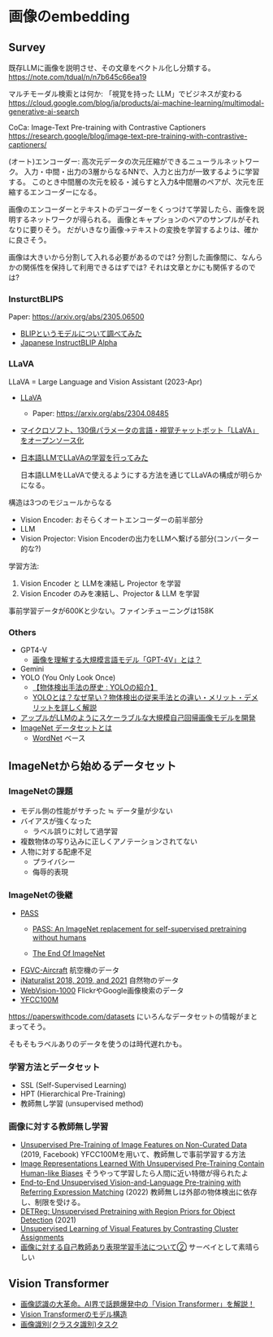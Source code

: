 # 画像のembedding

## Survey

既存LLMに画像を説明させ、その文章をベクトル化し分類する。
<https://note.com/tdual/n/n7b645c66ea19>

マルチモーダル検索とは何か: 「視覚を持った LLM」でビジネスが変わる
<https://cloud.google.com/blog/ja/products/ai-machine-learning/multimodal-generative-ai-search>

CoCa: Image-Text Pre-training with Contrastive Captioners
<https://research.google/blog/image-text-pre-training-with-contrastive-captioners/>

(オート)エンコーダー: 高次元データの次元圧縮ができるニューラルネットワーク。
入力・中間・出力の3層からなるNNで、入力と出力が一致するように学習する。
このとき中間層の次元を絞る・減らすと入力&中間層のペアが、次元を圧縮するエンコーダーになる。

画像のエンコーダーとテキストのデコーダーをくっつけて学習したら、画像を説明するネットワークが得られる。
画像とキャプションのペアのサンプルがそれなりに要りそう。
だがいきなり画像→テキストの変換を学習するよりは、確かに良さそう。

画像は大きいから分割して入れる必要があるのでは?
分割した画像間に、なんらかの関係性を保持して利用できるはずでは?
それは文章とかにも関係するのでは?

### InsturctBLIPS

Paper: <https://arxiv.org/abs/2305.06500>

* [BLIPというモデルについて調べてみた](https://eng-blog.iij.ad.jp/archives/23804)
* [Japanese InstructBLIP Alpha](https://ja.stability.ai/blog/japanese-instructblip-alpha)


### LLaVA

LLaVA = Large Language and Vision Assistant (2023-Apr)

* [LLaVA](https://github.com/haotian-liu/LLaVA)
    * Paper: <https://arxiv.org/abs/2304.08485>
* [マイクロソフト、130億パラメータの言語・視覚チャットボット「LLaVA」をオープンソース化](https://www.infoq.com/jp/news/2023/07/microsoft-llava-chatbot/)
* [日本語LLMでLLaVAの学習を行ってみた](https://qiita.com/toshi_456/items/248005a842725f9406e3)

    日本語LLMをLLaVAで使えるようにする方法を通じてLLaVAの構成が明らかになる。

構造は3つのモジュールからなる

* Vision Encoder: おそらくオートエンコーダーの前半部分
* LLM
* Vision Projector: Vision Encoderの出力をLLMへ繋げる部分(コンバーター的な?)

学習方法:

1. Vision Encoder と LLMを凍結し Projector を学習
2. Vision Encoder のみを凍結し、Projector & LLM を学習

事前学習データが600Kと少ない。ファインチューニングは158K

### Others

* GPT4-V
    * [画像を理解する大規模言語モデル「GPT-4V」とは？](https://note.com/generative_ai/n/n869a74f9eb53)
* Gemini
* YOLO (You Only Look Once)
    * [【物体検出手法の歴史 : YOLOの紹介】](https://qiita.com/cv_carnavi/items/68dcda71e90321574a2b)
    * [YOLOとは？なぜ早い？物体検出の従来手法との違い・メリット・デメリットを詳しく解説](https://ai-market.jp/technology/yolo/)
* [アップルがLLMのようにスケーラブルな大規模自己回帰画像モデルを開発](https://ai-scholar.tech/articles/computer-vision/AIM)
* [ImageNet データセットとは](https://cvml-expertguide.net/terms/dataset/image-dataset/imagenet/)
    * [WordNet](https://ja.wikipedia.org/wiki/WordNet) ベース

## ImageNetから始めるデータセット

### ImageNetの課題

* モデル側の性能がサチった ≒ データ量が少ない
* バイアスが強くなった
    * ラベル誤りに対して過学習
* 複数物体の写り込みに正しくアノテーションされてない
* 人物に対する配慮不足
    * プライバシー
    * 侮辱的表現

### ImageNetの後継

* [PASS](https://www.robots.ox.ac.uk/~vgg/data/pass/)
    * [PASS: An ImageNet replacement for self-supervised pretraining without humans](https://arxiv.org/abs/2109.13228)

    * [The End Of ImageNet](https://analyticsindiamag.com/the-end-of-imagenet/)
* [FGVC-Aircraft](https://paperswithcode.com/dataset/fgvc-aircraft-1)
    航空機のデータ
* [iNaturalist 2018, 2019, and 2021](https://paperswithcode.com/dataset/inaturalist)
    自然物のデータ
* [WebVision-1000](https://paperswithcode.com/dataset/webvision-database)
    FlickrやGoogle画像検索のデータ
* [YFCC100M](https://paperswithcode.com/dataset/yfcc100m)

<https://paperswithcode.com/datasets> にいろんなデータセットの情報がまとまってそう。

そもそもラベルありのデータを使うのは時代遅れかも。

### 学習方法とデータセット

* SSL (Self-Supervised Learning)
* HPT (Hierarchical Pre-Training)
* 教師無し学習 (unsupervised method)

### 画像に対する教師無し学習

* [Unsupervised Pre-Training of Image Features on Non-Curated Data](https://arxiv.org/abs/1905.01278) (2019, Facebook)
    YFCC100Mを用いて、教師無しで事前学習する方法
* [Image Representations Learned With Unsupervised Pre-Training Contain Human-like Biases](https://arxiv.org/abs/2010.15052)
    そうやって学習したら人間に近い特徴が得られたよ
* [End-to-End Unsupervised Vision-and-Language Pre-training with Referring Expression Matching](https://aclanthology.org/2022.emnlp-main.742/) (2022)
    教師無しは外部の物体検出に依存し、制限を受ける。
* [DETReg: Unsupervised Pretraining with Region Priors for Object Detection](https://qiita.com/sasakits/items/d7c89dc7f055b2fa6152) (2021)
* [Unsupervised Learning of Visual Features by Contrasting Cluster Assignments](https://arxiv.org/abs/2006.09882)
* [画像に対する自己教師あり表現学習手法について②](https://blog.recruit.co.jp/data/articles/ssl_vision_02/)
    サーベイとして素晴らしい

## Vision Transformer

* [画像認識の大革命。AI界で話題爆発中の「Vision Transformer」を解説！](https://qiita.com/omiita/items/0049ade809c4817670d7)
* [Vision Transformerのモデル構造](https://qiita.com/wakayama_90b/items/55bba80338615c7cce73)
* [画像識別(クラスタ識別)タスク](https://paperswithcode.com/task/image-classification)
